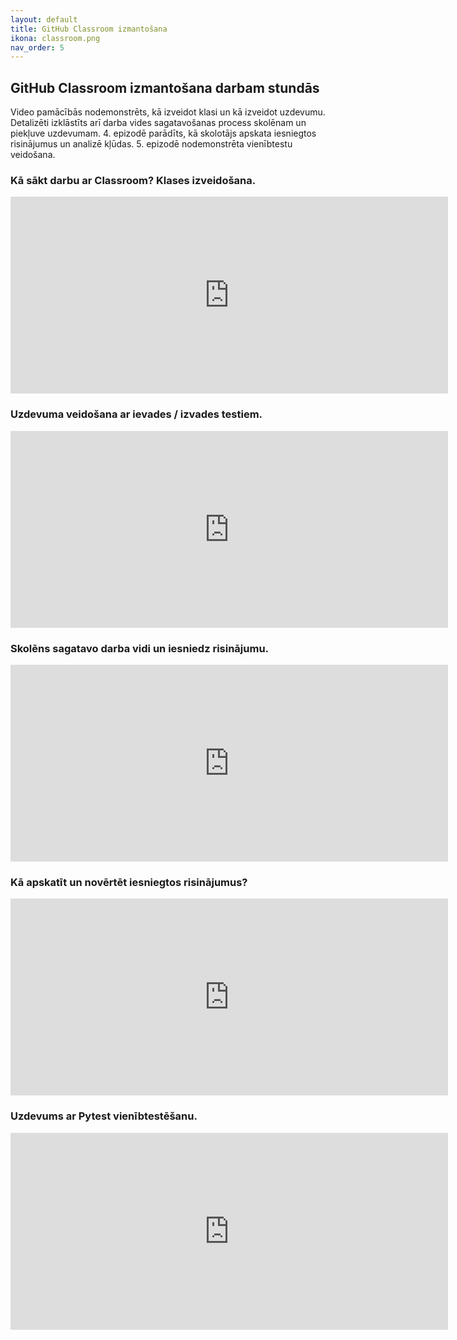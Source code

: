 ```yaml
---
layout: default
title: GitHub Classroom izmantošana
ikona: classroom.png
nav_order: 5
---
```

## GitHub Classroom izmantošana darbam stundās

Video pamācībās nodemonstrēts, kā izveidot klasi un kā izveidot uzdevumu. Detalizēti izklāstīts arī darba vides sagatavošanas process skolēnam un piekļuve uzdevumam. 4. epizodē parādīts, kā skolotājs apskata iesniegtos risinājumus un analizē kļūdas. 5. epizodē nodemonstrēta vienībtestu veidošana.

### Kā sākt darbu ar Classroom? Klases izveidošana.
<iframe width="700" height="315" src="https://www.youtube.com/embed/I7j-8L2aELs" title="YouTube video player" frameborder="0" allow="accelerometer; autoplay; clipboard-write; encrypted-media; gyroscope; picture-in-picture" allowfullscreen></iframe>

### Uzdevuma veidošana ar ievades / izvades testiem.
<iframe width="700" height="315" src="https://www.youtube.com/embed/99sphmlzj_E" title="YouTube video player" frameborder="0" allow="accelerometer; autoplay; clipboard-write; encrypted-media; gyroscope; picture-in-picture" allowfullscreen></iframe>

### Skolēns sagatavo darba vidi un iesniedz risinājumu.
<iframe width="700" height="315" src="https://www.youtube.com/embed/G9QIXWPJA24" title="YouTube video player" frameborder="0" allow="accelerometer; autoplay; clipboard-write; encrypted-media; gyroscope; picture-in-picture" allowfullscreen></iframe>

### Kā apskatīt un novērtēt iesniegtos risinājumus?
<iframe width="700" height="315" src="https://www.youtube.com/embed/Z847swkaxp8" title="YouTube video player" frameborder="0" allow="accelerometer; autoplay; clipboard-write; encrypted-media; gyroscope; picture-in-picture" allowfullscreen></iframe>

### Uzdevums ar Pytest vienībtestēšanu.
<iframe width="700" height="315" src="https://www.youtube.com/embed/Jl68-0RICUA" title="YouTube video player" frameborder="0" allow="accelerometer; autoplay; clipboard-write; encrypted-media; gyroscope; picture-in-picture" allowfullscreen></iframe>